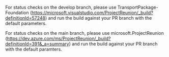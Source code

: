 For status checks on the develop branch, please use TransportPackage-Foundation
(https://microsoft.visualstudio.com/ProjectReunion/_build?definitionId=57248)
and run the build against your PR branch with the default parameters.

For status checks on the main branch, please use microsoft.ProjectReunion
(https://dev.azure.com/ms/ProjectReunion/_build?definitionId=391&_a=summary)
and run the build against your PR branch with the default paramters.